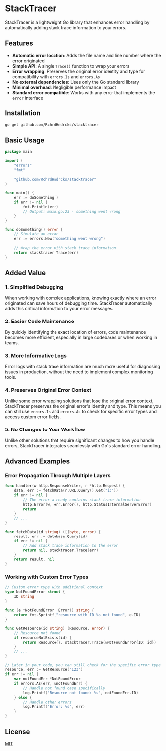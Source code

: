# StackTracer

StackTracer is a lightweight Go library that enhances error handling by automatically adding stack trace information to your errors.

## Features

- **Automatic error location**: Adds the file name and line number where the error originated
- **Simple API**: A single `Trace()` function to wrap your errors
- **Error wrapping**: Preserves the original error identity and type for compatibility with `errors.Is` and `errors.As`
- **No external dependencies**: Uses only the Go standard library
- **Minimal overhead**: Negligible performance impact
- **Standard error compatible**: Works with any error that implements the `error` interface

## Installation

```bash
go get github.com/RchrdHndrcks/stacktracer
```

## Basic Usage

```go
package main

import (
    "errors"
    "fmt"
    
    "github.com/RchrdHndrcks/stacktracer"
)

func main() {
    err := doSomething()
    if err != nil {
        fmt.Println(err)
        // Output: main.go:23 - something went wrong
    }
}

func doSomething() error {
    // Simulate an error
    err := errors.New("something went wrong")
    
    // Wrap the error with stack trace information
    return stacktracer.Trace(err)
}
```

## Added Value

### 1. Simplified Debugging

When working with complex applications, knowing exactly where an error originated can save hours of debugging time. StackTracer automatically adds this critical information to your error messages.

### 2. Easier Code Maintenance

By quickly identifying the exact location of errors, code maintenance becomes more efficient, especially in large codebases or when working in teams.

### 3. More Informative Logs

Error logs with stack trace information are much more useful for diagnosing issues in production, without the need to implement complex monitoring tools.

### 4. Preserves Original Error Context

Unlike some error wrapping solutions that lose the original error context, StackTracer preserves the original error's identity and type. This means you can still use `errors.Is` and `errors.As` to check for specific error types and access custom error fields.

### 5. No Changes to Your Workflow

Unlike other solutions that require significant changes to how you handle errors, StackTracer integrates seamlessly with Go's standard error handling.

## Advanced Examples

### Error Propagation Through Multiple Layers

```go
func handler(w http.ResponseWriter, r *http.Request) {
    data, err := fetchData(r.URL.Query().Get("id"))
    if err != nil {
        // The error already contains stack trace information
        http.Error(w, err.Error(), http.StatusInternalServerError)
        return
    }
    // ...
}

func fetchData(id string) ([]byte, error) {
    result, err := database.Query(id)
    if err != nil {
        // Add stack trace information to the error
        return nil, stacktracer.Trace(err)
    }
    return result, nil
}
```

### Working with Custom Error Types

```go
// Custom error type with additional context
type NotFoundError struct {
    ID string
}

func (e *NotFoundError) Error() string {
    return fmt.Sprintf("resource with ID %s not found", e.ID)
}

func GetResource(id string) (Resource, error) {
    // Resource not found
    if resourceNotExists(id) {
        return Resource{}, stacktracer.Trace(&NotFoundError{ID: id})
    }
    // ...
}

// Later in your code, you can still check for the specific error type
resource, err := GetResource("123")
if err != nil {
    var notFoundErr *NotFoundError
    if errors.As(err, &notFoundErr) {
        // Handle not found case specifically
        log.Printf("Resource not found: %s", notFoundErr.ID)
    } else {
        // Handle other errors
        log.Printf("Error: %s", err)
    }
}
```

## License

[MIT](LICENSE)
